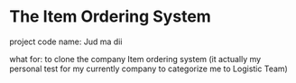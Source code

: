 # The Item Ordering System

project code name: Jud ma dii

what for: to clone the company Item ordering system (it actually my personal test for my currently company to categorize me to Logistic Team)
